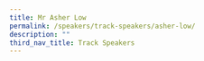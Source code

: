```yaml
---
title: Mr Asher Low
permalink: /speakers/track-speakers/asher-low/
description: ""
third_nav_title: Track Speakers
---
```

